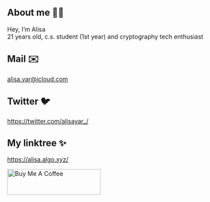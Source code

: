 ## About me :woman_technologist: 
Hey, I’m Alisa  
21 years old, c.s. student (1st year) and cryptography tech enthusiast

## Mail :envelope:  
alisa.yar@icloud.com  

## Twitter :bird: 
https://twitter.com/alisayar_/  
 
## My linktree :sparkles:
https://alisa.algo.xyz/  

<div class = "coffee">
 <a class = "link" href="https://www.buymeacoffee.com/alisa.algo" target="_blank">
  <img src="https://cdn.buymeacoffee.com/buttons/v2/default-yellow.png" alt="Buy Me A Coffee" 
       style="height: 60px !important;width: 217px !important;">
 </a>

<!---
alisa-yar/alisa-yar is a ✨ special ✨ repository because its `README.md` (this file) appears on your GitHub 
You can click the Preview link to take a look at your changes.
--->
